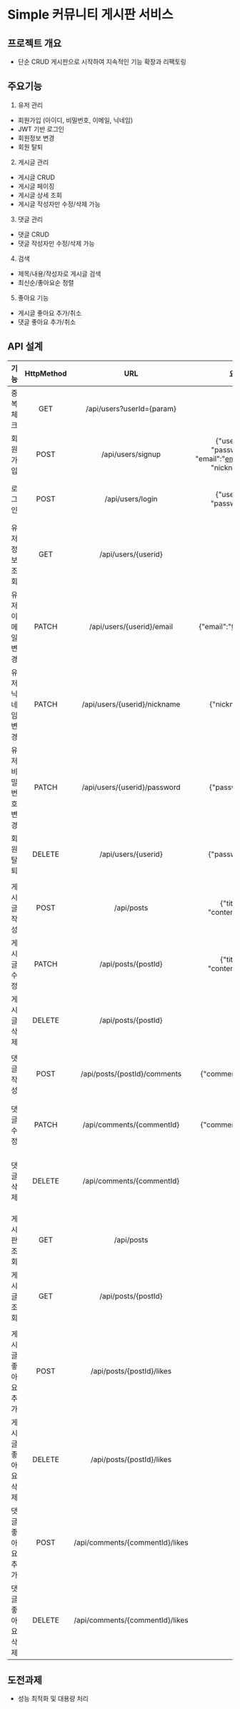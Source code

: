 # Simple 커뮤니티 게시판 서비스

## 프로젝트 개요

- 단순 CRUD 게시판으로 시작하여 지속적인 기능 확장과 리팩토링

## 주요기능

1. 유저 관리

- 회원가입 (아이디, 비밀번호, 이메일, 닉네임)
- JWT 기반 로그인
- 회원정보 변경
- 회원 탈퇴

2. 게시글 관리

- 게시글 CRUD
- 게시글 페이징
- 게시글 상세 조회
- 게시글 작성자만 수정/삭제 가능

3. 댓글 관리

- 댓글 CRUD
- 댓글 작성자만 수정/삭제 가능

4. 검색

- 제목/내용/작성자로 게시글 검색
- 최신순/좋아요순 정렬

5. 좋아요 기능

- 게시글 좋아요 추가/취소
- 댓글 좋아요 추가/취소

## API 설계

|     기능     | HttpMethod |               URL               |                                        요청예시                                        |                                                                                 응답예시                                                                                  |       기타        |
|:----------:|:----------:|:-------------------------------:|:----------------------------------------------------------------------------------:|:---------------------------------------------------------------------------------------------------------------------------------------------------------------------:|:---------------:|
|   중복 체크    |    GET     |    /api/users?userId={param}    |                                                                                    |                                                                            {"exist":true}                                                                             |                 |
|    회원가입    |    POST    |        /api/users/signup        | {"userid":"test", "password":"test", "email":"email@email.com", "nickname":"test"} |                                                {"id":1, "userId":"test", "email":"email@email.com", "nickname":"test"}                                                |                 |
|    로그인     |    POST    |        /api/users/login         |                        {"userid":"test", "password":"test"}                        |                                                {"id":1, "userId":"test", "email":"email@email.com", "nickname":"test"}                                                |   쿠키에 JWT 추가    |
|  유저 정보 조회  |    GET     |       /api/users/{userid}       |                                                                                    |                                                 {"id":1 "userid":"test","email":"email@email.com", "nickname":"test"}                                                 |                 |
| 유저 이메일 변경  |   PATCH    |    /api/users/{userid}/email    |                             {"email":"test@test.com"}                              |                                                                                                                                                                       |     본인만 가능      |
| 유저 닉네임 변경  |   PATCH    |  /api/users/{userid}/nickname   |                                {"nickname":"test"}                                 |                                                                                                                                                                       |     본인만 가능      |
| 유저 비밀번호 변경 |   PATCH    |  /api/users/{userid}/password   |                                {"password":"test"}                                 |                                                                                                                                                                       |     본인만 가능      |
|   회원 탈퇴    |   DELETE   |       /api/users/{userid}       |                                {"password": "test"}                                |                                                                                                                                                                       |     본인만 가능      |
|            |            |                                 |                                                                                    |                                                                                                                                                                       |                 |
|   게시글 작성   |    POST    |           /api/posts            |                       {"title":"title", "content":"content"}                       |                                                                             {"postId":1}                                                                              |      토큰필요       |
|   게시글 수정   |   PATCH    |       /api/posts/{postId}       |                       {"title":"title", "content":"content"}                       |                                                                                                                                                                       | 토큰필요<br> 본인만 가능 |
|   게시글 삭제   |   DELETE   |       /api/posts/{postId}       |                                                                                    |                                                                                                                                                                       | 토큰필요<br> 본인만 가능 |
|            |            |                                 |                                                                                    |                                                                                                                                                                       |                 |
|   댓글 작성    |    POST    |  /api/posts/{postId}/comments   |                               {"comment":"comment"}                                |                                                                                                                                                                       |      토큰필요       |
|   댓글 수정    |   PATCH    |    /api/comments/{commentId}    |                               {"comment":"comment"}                                |                                                                                                                                                                       | 토큰필요<br> 본인만 가능 |
|   댓글 삭제    |   DELETE   |    /api/comments/{commentId}    |                                                                                    |                                                                                                                                                                       | 토큰필요<br> 본인만 가능 |
|            |            |                                 |                                                                                    |                                                                                                                                                                       |                 |
|   게시판 조회   |    GET     |           /api/posts            |                                                                                    |                                       [{"title":"title","comments":1, "like":1, "nickname":"nickname", "lastModifiedAt":수정시간}]                                        |                 |
|   게시글 조회   |    GET     |       /api/posts/{postId}       |                                                                                    | {"title":"title", "content":"content", "like":1, "myLike":false,"lastModifiedAt":수정시간, "comments":["comment":"comment", "nickname":"nickname","lastModifiedAt":수정시간]} |                 |
|            |            |                                 |                                                                                    |                                                                                                                                                                       |                 |
| 게시글 좋아요 추가 |    POST    |    /api/posts/{postId}/likes    |                                                                                    |                                                                                                                                                                       |      토큰필요       |
| 게시글 좋아요 삭제 |   DELETE   |    /api/posts/{postId}/likes    |                                                                                    |                                                                                                                                                                       |      토큰필요       |
| 댓글 좋아요 추가  |    POST    | /api/comments/{commentId}/likes |                                                                                    |                                                                                                                                                                       |      토큰필요       |
| 댓글 좋아요 삭제  |   DELETE   | /api/comments/{commentId}/likes |                                                                                    |                                                                                                                                                                       |      토큰필요       |

## 도전과제

- 성능 최적화 및 대용량 처리